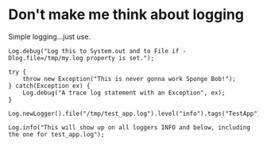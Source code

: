 # Don't make me think about logging

Simple logging...just use.

    Log.debug("Log this to System.out and to File if -Dlog.file=/tmp/my.log property is set.");

    try {
        throw new Exception("This is never gonna work Sponge Bob!");
    } catch(Exception ex) {
        Log.debug("A trace log statement with an Exception", ex);
    }
        
	Log.newLogger().file("/tmp/test_app.log").level("info").tags("TestApp").add();
	
	Log.info("This will show up on all loggers INFO and below, including the one for test_app.log");

